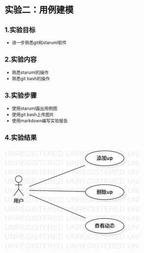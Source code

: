 # 实验二：用例建模
## 1.实验目标
- 进一步熟悉git和staruml软件
## 2.实验内容
- 熟悉staruml的操作
- 熟悉git bash的操作
## 3.实验步骤
- 使用staruml画出用例图
- 使用git bash上传图片
- 使用markdown编写实验报告
## 4.实验结果
![用例图](./lab2.png)
